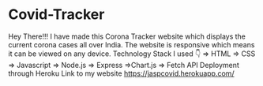 # Covid-Tracker
Hey There!!! I have made this Corona Tracker website which displays the current corona cases all over India. The website is responsive which means it can be viewed on any device.
Technology Stack I used 👇
=> HTML
=> CSS
=> Javascript
=> Node.js
=> Express
=>Chart.js
=> Fetch API
Deployment through Heroku
Link to my website
https://jaspcovid.herokuapp.com/
